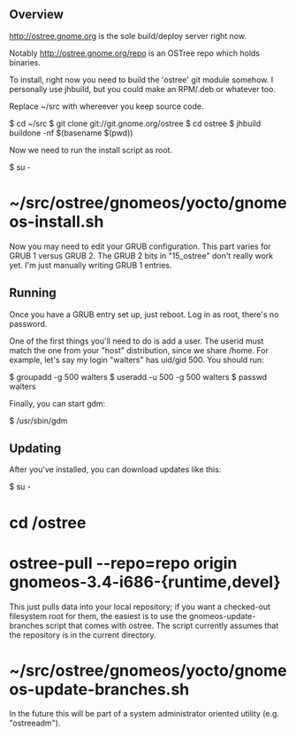 Overview
--------

http://ostree.gnome.org is the sole build/deploy server right now.

Notably http://ostree.gnome.org/repo is an OSTree repo which holds
binaries. 

To install, right now you need to build the 'ostree' git module
somehow.  I personally use jhbuild, but you could make an RPM/.deb or
whatever too.

Replace ~/src with whereever you keep source code.

$ cd ~/src
$ git clone git://git.gnome.org/ostree
$ cd ostree
$ jhbuild buildone -nf $(basename $(pwd))

Now we need to run the install script as root.

$ su -
# ~/src/ostree/gnomeos/yocto/gnomeos-install.sh

Now you may need to edit your GRUB configuration.  This part varies
for GRUB 1 versus GRUB 2.  The GRUB 2 bits in "15_ostree" don't really
work yet.  I'm just manually writing GRUB 1 entries.

Running
-------

Once you have a GRUB entry set up, just reboot.  Log in as root,
there's no password.

One of the first things you'll need to do is add a user.  The userid
must match the one from your "host" distribution, since we share
/home.  For example, let's say my login "walters" has uid/gid 500.
You should run:

$ groupadd -g 500 walters
$ useradd -u 500 -g 500 walters
$ passwd walters
<type in a new password here>

Finally, you can start gdm:

$ /usr/sbin/gdm

Updating
--------

After you've installed, you can download updates like this:

$ su -
# cd /ostree
# ostree-pull --repo=repo origin gnomeos-3.4-i686-{runtime,devel}

This just pulls data into your local repository; if you want a
checked-out filesystem root for them, the easiest is to use the
gnomeos-update-branches script that comes with ostree. The script
currently assumes that the repository is in the current directory.

# ~/src/ostree/gnomeos/yocto/gnomeos-update-branches.sh

In the future this will be part of a system administrator oriented
utility (e.g. "ostreeadm").

